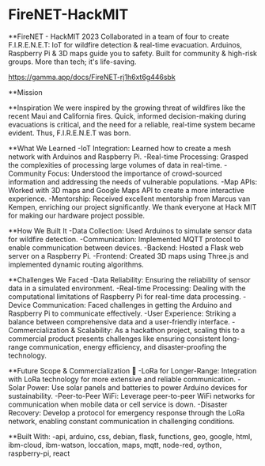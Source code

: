 # FireNET-HackMIT

**FireNET - HackMIT 2023
Collaborated in a team of four to create F.I.R.E.N.E.T: IoT for wildfire detection & real-time evacuation. Arduinos, Raspberry Pi & 3D maps guide you to safety. Built for community & high-risk groups. More than tech; it's life-saving.

https://gamma.app/docs/FireNET-rj1h6xt6g446sbk 

**Mission

**Inspiration
We were inspired by the growing threat of wildfires like the recent Maui and California fires. Quick, informed decision-making during evacuations is critical, and the need for a reliable, real-time system became evident. Thus, F.I.R.E.N.E.T was born.

**What We Learned
-IoT Integration: Learned how to create a mesh network with Arduinos and Raspberry Pi.
-Real-time Processing: Grasped the complexities of processing large volumes of data in real-time.
-Community Focus: Understood the importance of crowd-sourced information and addressing the needs of vulnerable populations.
-Map APIs: Worked with 3D maps and Google Maps API to create a more interactive experience.
-Mentorship: Received excellent mentorship from Marcus van Kempen, enriching our project significantly. We thank everyone at Hack MIT for making our hardware project possible.

**How We Built It
-Data Collection: Used Arduinos to simulate sensor data for wildfire detection.
-Communication: Implemented MQTT protocol to enable communication between devices.
-Backend: Hosted a Flask web server on a Raspberry Pi.
-Frontend: Created 3D maps using Three.js and implemented dynamic routing algorithms.

**Challenges We Faced
-Data Reliability: Ensuring the reliability of sensor data in a simulated environment.
-Real-time Processing: Dealing with the computational limitations of Raspberry Pi for real-time data processing.
-Device Communication: Faced challenges in getting the Arduino and Raspberry Pi to communicate effectively.
-User Experience: Striking a balance between comprehensive data and a user-friendly interface.
-Commercialization & Scalability: As a hackathon project, scaling this to a commercial product presents challenges like ensuring consistent long-range communication, energy efficiency, and disaster-proofing the technology.

**Future Scope & Commercialization 🚀
-LoRa for Longer-Range: Integration with LoRa technology for more extensive and reliable communication.
-Solar Power: Use solar panels and batteries to power Arduino devices for sustainability.
-Peer-to-Peer WiFi: Leverage peer-to-peer WiFi networks for communication when mobile data or cell service is down.
-Disaster Recovery: Develop a protocol for emergency response through the LoRa network, enabling constant communication in challenging conditions.

**Built With:
-api, arduino, css, debian, flask, functions, geo, google, html,
ibm-cloud, ibm-watson, loccation, maps, mqtt, node-red, oython, raspberry-pi, react
